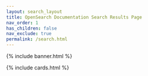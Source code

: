 ```yaml
---
layout: search_layout
title: OpenSearch Documentation Search Results Page
nav_order: 1
has_children: false
nav_exclude: true
permalink: /search.html
---
```


{% include banner.html %}

{% include cards.html %}
